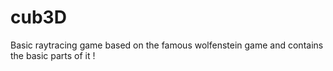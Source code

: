 # cub3D
Basic raytracing game based on the famous wolfenstein game and contains the basic parts of it !

